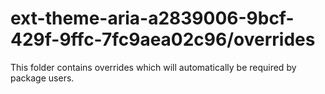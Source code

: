# ext-theme-aria-a2839006-9bcf-429f-9ffc-7fc9aea02c96/overrides

This folder contains overrides which will automatically be required by package users.
